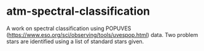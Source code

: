 # atm-spectral-classification
A work on spectral classification using POPUVES (https://www.eso.org/sci/observing/tools/uvespop.html) data. Two problem stars are identified using a list of standard stars given.
